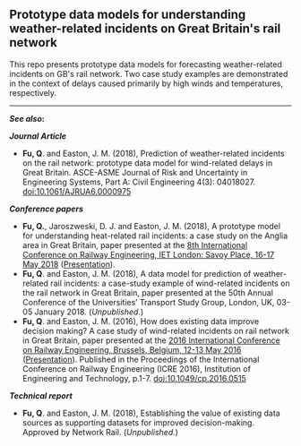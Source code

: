 ## Prototype data models for understanding weather-related incidents on Great Britain's rail network

This repo presents prototype data models for forecasting weather-related incidents on GB's rail network. Two case study 
examples are demonstrated in the context of delays caused primarily by high winds and temperatures, respectively.

---


__*See also*:__


***Journal Article***

- **Fu, Q**. and Easton, J. M. (2018), Prediction of weather-related incidents on the rail network: prototype data 
model for wind-related delays in Great Britain. ASCE-ASME Journal of Risk and Uncertainty in Engineering Systems, 
Part A: Civil Engineering 4(3): 04018027. 
[doi:10.1061/AJRUA6.0000975](https://ascelibrary.org/doi/abs/10.1061/AJRUA6.0000975)


***Conference papers***

- **Fu, Q.**, Jaroszweski, D. J. and Easton, J. M. (2018), A prototype model for understanding heat-related rail 
incidents: a case study on the Anglia area in Great Britain, paper presented at the 
[8th International Conference on Railway Engineering, IET London: Savoy Place, 16-17 May 2018](
https://tv.theiet.org/?event=4726) 
([Presentation](https://tv.theiet.org/?videoid=12228)). 
- **Fu, Q**. and Easton, J. M. (2018), A data model for prediction of weather-related rail incidents: a case-study
example of wind-related incidents on the rail network in Great Britain, paper presented at the 50th Annual Conference 
of the Universities’ Transport Study Group, London, UK, 03-05 January 2018. (*Unpublished*.)
- **Fu, Q**. and Easton, J. M. (2016), How does existing data improve decision making? A case study of wind-related 
incidents on rail network in Great Britain, paper presented at the 
[2016 International Conference on Railway Engineering, Brussels, Belgium, 12-13 May 2016](
https://tv.theiet.org/?eventvideoid=8723) 
([Presentation](https://tv.theiet.org/?videoid=8607)). 
Published in the Proceedings of the International Conference on Railway Engineering (ICRE 2016), 
Institution of Engineering and Technology, p.1-7. 
[doi:10.1049/cp.2016.0515](https://ieeexplore.ieee.org/document/7816543/)


***Technical report***

- **Fu, Q**. and Easton, J. M. (2018), Establishing the value of existing data sources as supporting datasets for 
improved decision-making. Approved by Network Rail. (*Unpublished*.)
